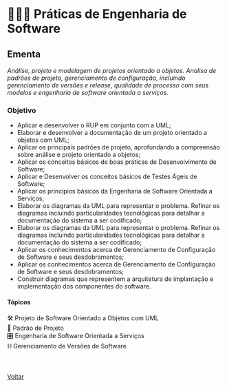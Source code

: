 <h1>👷🏻‍♂️ Práticas de Engenharia de Software</h1>

<h2> Ementa</h2>

*Análise, projeto e modelagem de projetos orientado a objetos. Analisa de padrões de projeto, gerenciamento de configuração, 
incluindo gerenciamento de versões e release, qualidade de processo com seus modelos e engenharia de software orientada a serviços.*

<h3> Objetivo </h3>

- Aplicar e desenvolver o RUP em conjunto com a UML;
- Elaborar e desenvolver a documentação de um projeto orientado a objetos com UML;
- Aplicar os principais padrões de projeto, aprofundando a compreensão sobre análise e projeto orientado a objetos;
- Aplicar os conceitos básicos de boas práticas de Desenvolvimento de Software;
- Aplicar e Desenvolver os conceitos básicos de Testes Ágeis de Software;
- Aplicar os princípios básicos da Engenharia de Software Orientada a Serviços;
- Elaborar os diagramas da UML para representar o problema. Refinar os diagramas incluindo particularidades tecnológicas para detalhar a documentação do sistema a ser codificado;
- Elaborar os diagramas da UML para representar o problema. Refinar os diagramas incluindo particularidades tecnológicas para detalhar a documentação do sistema a ser codificado;
- Aplicar os conhecimentos acerca de Gerenciamento de Configuração de Software e seus desdobramentos;
- Aplicar os conhecimentos acerca de Gerenciamento de Configuração de Software e seus desdobramentos;
- Construir diagramas que representem a arquitetura de implantação e implementação dos componentes do software.

<h4> Tópicos </h4>

<a href="./topico1.md" style="text-decoration:none;">🛠 Projeto de Software Orientado a
Objetos com UML</a><br>
<a href="./topico2.md" style="text-decoration:none;">📑 Padrão de Projeto</a><br>
<a href="./topico3.md" style="text-decoration:none;">🎛 Engenharia
de Software Orientada a Serviços</a><br>
<a href="./topico4.md" style="text-decoration:none;">⛓ Gerenciamento de Versões
de Software</a><br><br><br>

<a href="../../README.md">Voltar</a>

